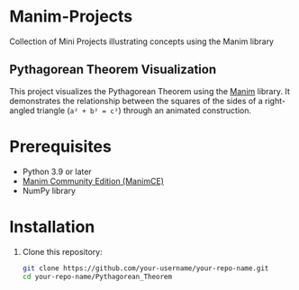 # Manim-Projects
Collection of Mini Projects illustrating concepts using the Manim library

## Pythagorean Theorem Visualization

This project visualizes the Pythagorean Theorem using the [Manim](https://www.manim.community/) library. It demonstrates the relationship between the squares of the sides of a right-angled triangle (`a² + b² = c²`) through an animated construction.


# Prerequisites

- Python 3.9 or later
- [Manim Community Edition (ManimCE)](https://docs.manim.community/en/stable/installation.html)
- NumPy library

# Installation

1. Clone this repository:
   ```bash
   git clone https://github.com/your-username/your-repo-name.git
   cd your-repo-name/Pythagorean_Theorem